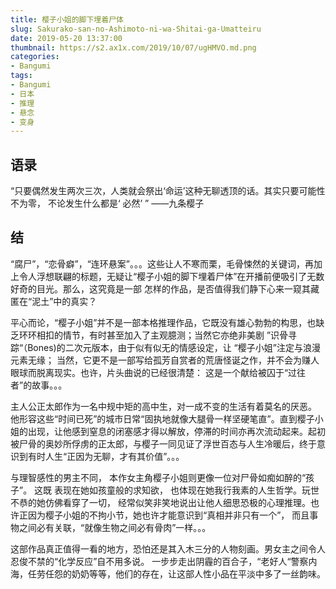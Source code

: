 ```yaml
---
title: 樱子小姐的脚下埋着尸体
slug: Sakurako-san-no-Ashimoto-ni-wa-Shitai-ga-Umatteiru
date: 2019-05-20 13:37:00
thumbnail: https://s2.ax1x.com/2019/10/07/ugHMVO.md.png
categories:
- Bangumi
tags:
- Bangumi
- 日本
- 推理
- 悬念
- 变身
---
```


## 语录
“只要偶然发生两次三次，人类就会祭出‘命运’这种无聊透顶的话。其实只要可能性不为零， 不论发生什么都是‘ 必然’ ” ——九条樱子

## 结
“腐尸”，“恋骨癖”，“连环悬案”。。。这些让人不寒而栗，毛骨悚然的关键词，再加上令人浮想联翩的标题，无疑让“樱子小姐的脚下埋着尸体”在开播前便吸引了无数好奇的目光。那么，这究竟是一部 怎样的作品，是否值得我们静下心来一窥其藏匿在“泥土”中的真实？

平心而论，“樱子小姐”并不是一部本格推理作品，它既没有雄心勃勃的构思，也缺乏环环相扣的情节，有时甚至加入了主观臆测；当然它亦绝非美剧 ”识骨寻踪“（Bones)的二次元版本，由于似有似无的情感设定，让 “樱子小姐”注定与浪漫元素无缘； 当然，它更不是一部写给孤芳自赏者的荒唐怪诞之作，并不会为赚人眼球而脱离现实。也许，片头曲说的已经很清楚： 这是一个献给被囚于“过往者”的故事。。。

主人公正太郎作为一名中规中矩的高中生，对一成不变的生活有着莫名的厌恶。 他形容这些“时间已死”的城市日常“固执地就像大腿骨一样坚硬笔直”。直到樱子小姐的出现，让他感到窒息的闭塞感才得以解放，停滞的时间亦再次流动起来。起初被尸骨的奥妙所俘虏的正太郎，与樱子一同见证了浮世百态与人生冷暖后，终于意识到有时人生“正因为无聊，才有其价值”。。。

与理智感性的男主不同， 本作女主角樱子小姐则更像一位对尸骨如痴如醉的“孩子”。 这既 表现在她如孩童般的求知欲， 也体现在她我行我素的人生哲学。玩世不恭的她仿佛看穿了一切， 经常似笑非笑地说出让他人细思恐极的心理推理。也许正因为樱子小姐的不拘小节，她也许才能意识到“真相并非只有一个”， 而且事物之间必有关联，“就像生物之间必有骨肉”一样。。。

这部作品真正值得一看的地方，恐怕还是其入木三分的人物刻画。男女主之间令人忍俊不禁的“化学反应”自不用多说。 一步步走出阴霾的百合子，“老好人“警察内海，任劳任怨的奶奶等等，他们的存在，让这部人性小品在平淡中多了一丝韵味。
